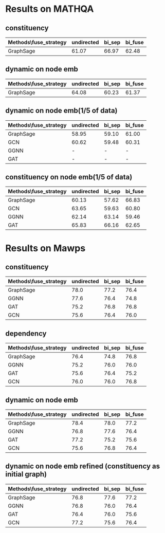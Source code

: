 # Results on MATHQA

## constituency
| Methods\fuse_strategy | undirected | bi_sep | bi_fuse |  
| ---- | ---- | ---- | ---- |  
| GraphSage | 61.07 | 66.97 | 62.48 | 

## dynamic on node emb
| Methods\fuse_strategy | undirected | bi_sep | bi_fuse |  
| ---- | ---- | ---- | ---- |  
| GraphSage | 64.08 | 60.23 | 61.37 | 

## dynamic on node emb(1/5 of data)
| Methods\fuse_strategy | undirected | bi_sep | bi_fuse |  
| ---- | ---- | ---- | ---- |  
| GraphSage | 58.95 | 59.10 | 61.00 | 
| GCN | 60.62 | 59.48 | 60.31 | 
| GGNN | - | - | - | 
| GAT | - | - | - | 
## constituency on node emb(1/5 of data)
| Methods\fuse_strategy | undirected | bi_sep | bi_fuse |  
| ---- | ---- | ---- | ---- |  
| GraphSage | 60.13 | 57.62 | 66.83 | 
| GCN | 63.65 | 59.63 | 60.80 | 
| GGNN | 62.14 | 63.14 | 59.46 | 
| GAT | 65.83 | 66.16 | 62.65 | 




# Results on Mawps

## constituency
| Methods\fuse_strategy | undirected | bi_sep | bi_fuse |  
| ---- | ---- | ---- | ---- |  
| GraphSage | 78.0 | 77.2 | 76.4 |  
| GGNN | 77.6 | 76.4 | 74.8 |  
| GAT | 75.2 | 76.8 | 76.8 |  
| GCN | 75.6 | 76.4 | 76.0 |  


## dependency
| Methods\fuse_strategy | undirected | bi_sep | bi_fuse |  
| ---- | ---- | ---- | ---- |  
| GraphSage | 76.4 | 74.8 | 76.8 | 
| GGNN | 75.2 | 76.0 | 76.0 |  
| GAT | 75.6 | 76.4 | 75.2 |  
| GCN | 76.0 | 76.0 | 76.8 |  


## dynamic on node emb
| Methods\fuse_strategy | undirected | bi_sep | bi_fuse |  
| ---- | ---- | ---- | ---- |  
| GraphSage | 78.4 | 78.0 | 77.2 | 
| GGNN | 76.8 | 77.6 | 76.4 |  
| GAT | 77.2 | 75.2 | 75.6 |  
| GCN | 75.6 | 76.8 | 76.4 |  


## dynamic on node emb refined (constituency as initial graph)
| Methods\fuse_strategy | undirected | bi_sep | bi_fuse |  
| ---- | ---- | ---- | ---- |  
| GraphSage | 76.8 | 77.6 | 77.2 | 
| GGNN | 76.8 | 76.0 | 76.4 |  
| GAT | 76.4 | 76.0 | 75.6 |  
| GCN | 77.2 | 75.6 | 76.4 |  


